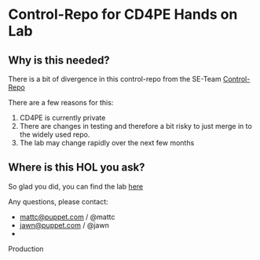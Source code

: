 Control-Repo for CD4PE Hands on Lab
===================================

## Why is this needed?

There is a bit of divergence in this control-repo from the SE-Team [Control-Repo](https://github.com/puppetlabs-seteam/control-repo)

There are a few reasons for this: 
1. CD4PE is currently private
2. There are changes in testing and therefore a bit risky to just merge in to the widely used repo.
3. The lab may change rapidly over the next few months

## Where is this HOL you ask?

So glad you did, you can find the lab [here](https://github.com/puppetlabs/pipelines-self-paced/tree/master/cd4pe)

Any questions, please contact:

* mattc@puppet.com / @mattc
* jawn@puppet.com  / @jawn
* 
Production